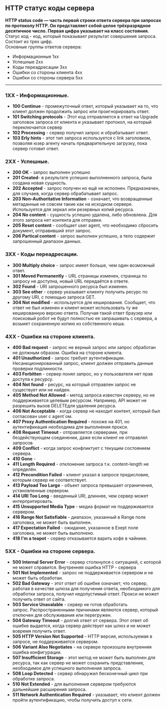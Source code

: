 ## HTTP статус коды сервера ##  

**HTTP status code — часть первой строки ответа сервера при запросах по протоколу HTTP. Он представляет собой целое трёхразрядное десятичное число. Первая цифра указывает на класс состояния.**  
Статус код - код, который показывает результат совершения запроса. Состоит из трех цифр.  
Основные группы ответов сервера:
- Информационные 1хх  
- Успешные 2хх  
- Коды переадресации 3хх
- Ошибки со стороны клиента 4хх
- Ошибки со стороны сервера 5хх
---
### 1ХХ - Информационные.

- **100 Continue** - промежуточный ответ, который указывает на то, что клиент должен продолжить запрос или проигнорировать ответ.
- **101 Switching protocols** - Этот код отправляется в ответ на Upgrade заголовок запроса от клиента
 и указывает протокол, на который переключается сервер
- **102 Processing** - сервер получил запрос и обрабатывает ответ.
- **103 Erly hints** - этот тип запроса используется с link заголовком, позволяя юзер агенту начать предварительную
загрузку, пока сервер готовит ответ.

### 2ХХ - Успешные. 

- **200 OK** - запрос выполнен успешно
- **201 Created**- в результате успешно выполненного запроса, была создана новая сущность.
- **202 Accepted** - запрос получен  но ещё не исполнен. Предназначен, для случаев, когда сервер обрабатывает запрос.
- **203 Non-Authoritative Information** - означает, что возвращенные метаданные не совсем такие как на исходном сервере. Используется для зеркал или резервных копий ресурса.
- **204 No content** - сущность успешно удалена, либо обновлена. Для этого запроса нет контента для отправки.
- **205 Reset content** - сообщает user agent, что необходимо сбросить документ, отправивший этот запрос. 
- **206 Partical content** - запрос выполнен успешно, а тело содержит запрошенный диапазон данных.

### 3ХХ - Коды переадресации.

- **300 Multiply choice** - запрос имеет больше, чем один возможный ответ.
- **301 Moved Permanently** - URL страницы изменен, страница по запросу не доступна, новый URL передаётся в ответе.
- **302 Found** - URI запрошенного ресурса был изменен.
- **303 See other** - сервер указывает клиенту получить ресурс по другому URI, с помощью запроса GET.
- **304 Not modified** - используется для кеширования. Сообщает, что ответ не был изменен и клиент может использовать ту же кешированную версию ответа.
 Получая такой ответ браузер или поисковый робот не будут полностью ее запрашивать с сервера, а возьмет сохраненную копию из собственного кеша.

### 4ХХ - Ошибки на стороне клиента.

- **400 Bad request** - запрос не верный запрос или запрос обработан не должным образом. Ошибка на стороне клиента.
- **401 Unauthorized** - запрос требует аутентификации. Несанкционированный запрос, клиент должен отправить данные проверки подлинности.
- **403 Forbitten** - сервер понял запрос, но у пользователя нет прав доступа к ресурсу.
- **404 Not found** - ресурс, на который отправлен запрос не существует или не найден.
- **405 Method Not Allowed** - метод запроса известен серверу, но не поддерживается целевым ресурсом. Например, API может не разрешить вызов DELETEдля удаления ресурса.
- **406 Not Acceptable** - когда сервер не находит контент, который был согласован user с agent`ом.
- **407 Proxy Authentication Required** - похоже на 401, но аутентификация необходима для выполнения прокси.
- **408 Request Timeout** - отправляется серверами, при бездействующем соединении, даже если клиент не отправлял запросов
- **409 Conflict** - когда запрос конфликтует с текущим состоянием сервера.
- **410 Gone** - 
- **411 Length Required** - отклонение запроса т.к. content-length не определён.
- **412 Precondition Failed** - клиент указал в запросе предисловие, которым сервер не соответствует.
- **413 Payload Too Large** - объект запроса превышает ограничения, установленные сервером. 
- **414 URI Too Long** - введенный URI, длиннее, чем сервер может интерпритировать.
- **415 Unsupported Media Type** - медиа формат не поддерживается сервером.
- **416 Range Not Satisfiable** - диапазон, указанный в Range поле заголовка, не может быть выполнен.
- **417 Expectation Failed** - ожидание, указанное в Exept поле заголовка, не может быть выполнено.
- **418 I'm a teapot** - сервер отказывается варить кофе в чайнике.

### 5ХХ - Ошибки на стороне сервера.

- **500 Internal Server Error** - сервер столкнулся с ситуацией, с которой не может справится. Внутренняя ошибка HTTP - сервера
- **501 Not Implemented** - запрос не поддерживается сервером и не может быть обработан.
- **502 Bad Gateway** - этот ответ об ошибке означает, что сервер, работая в качестве шлюза для получения ответа, необходимого для обработки запроса, получил недопустимый ответ.
Прокси не может получить ответ от сайта.
- **503 Service Unavalable** - сервер не готов обработать запрос. Распространенными причинами являются сервер, который отключен для обслуживания или перегружен.
- **504 Gateway Timeout** - долгий ответ от сервера. Этот ответ об ошибке выдается, когда сервер действует как шлюз и не может вовремя получить ответ.
- **505 HTTP Version Not Supported** - HTTP версия, используемая в запросе, не поддерживается сервером.
- **506 Variant Also Negotiates** - на сервере произошла внутренняя ошибка конфигурации.
- **507 Insufficient Storage** - этот метод не может быть выполнен для ресурса, так как сервер не может сохранить представление, необходимое для успешного выполнения запроса.
- **508 Loop Detected** - сервер обнаружил бесконечный цикл при обработке запроса.
- **510 Not Extended** - для выполнения сервером требуются дальнейшие расширения запроса.
- **511 Network Authentication Required** - указывает, что клиент должен пройти аутентификацию, чтобы получить доступ к сети.
